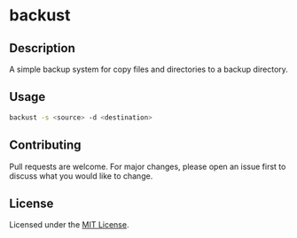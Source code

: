 # backust

## Description

A simple backup system for copy files and directories to a backup directory.

## Usage

```bash
backust -s <source> -d <destination>
```

## Contributing

Pull requests are welcome. For major changes, please open an issue first to discuss what you would like to change.

## License

Licensed under the [MIT License](LICENSE.md).

